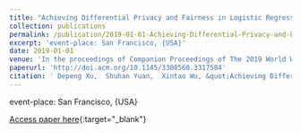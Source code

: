 ```yaml
---
title: "Achieving Differential Privacy and Fairness in Logistic Regression"
collection: publications
permalink: /publication/2019-01-01-Achieving-Differential-Privacy-and-Fairness-in-Logistic-Regression
excerpt: 'event-place: San Francisco, {USA}'
date: 2019-01-01
venue: 'In the proceedings of Companion Proceedings of The 2019 World Wide Web Conference'
paperurl: 'http://doi.acm.org/10.1145/3308560.3317584'
citation: ' Depeng Xu,  Shuhan Yuan,  Xintao Wu, &quot;Achieving Differential Privacy and Fairness in Logistic Regression.&quot; In the proceedings of Companion Proceedings of The 2019 World Wide Web Conference, 2019.'
---
```

event-place: San Francisco, {USA}

[Access paper here](http://doi.acm.org/10.1145/3308560.3317584){:target="_blank"}
